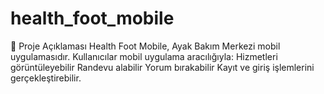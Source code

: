 # health_foot_mobile
📱 Proje Açıklaması
Health Foot Mobile, Ayak Bakım Merkezi mobil uygulamasıdır.
Kullanıcılar mobil uygulama aracılığıyla:
Hizmetleri görüntüleyebilir
Randevu alabilir
Yorum bırakabilir
Kayıt ve giriş işlemlerini gerçekleştirebilir.
